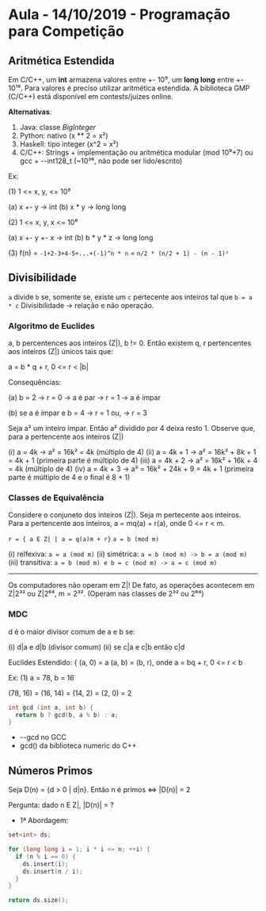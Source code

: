 # Aula - 14/10/2019 - Programação para Competição

## Aritmética Estendida

Em C/C++, um __int__ armazena valores entre +- 10⁹, um __long long__ entre +- 10¹⁸. Para valores é preciso utilizar aritmética estendida.
A biblioteca GMP (C/C++) está disponível em contests/juízes online.

**Alternativas**:

1. Java: classe _BigInteger_
2. Python: nativo (x ** 2 = x²)
3. Haskell: tipo integer (x^2 = x²)
4. C/C++: Strings + implementação ou aritmética modular (mod 10⁹+7) ou gcc + --int128_t (~10³⁶, não pode ser lido/escrito)

Ex:

(1) 1 <= x, y, <= 10⁹

  (a) x +- y -> int
  (b) x * y -> long long

(2) 1 <= x, y, x <= 10⁶

  (a) x +- y +- x -> int
  (b) b * y * z -> long long

(3) f(n) = `-1+2-3+4-5+...+(-1)^n * n`
         = `n/2 * (n/2 + 1) - (n - 1)²`

## Divisibilidade

`a` divide `b` se, somente se, existe um `c` pertecente aos inteiros tal que `b = a * c`
Divisibilidade -> relação e não operação.

### Algoritmo de Euclides

a, b percentences aos inteiros (Z|), b != 0. Então existem q, r pertencentes aos inteiros (Z|) únicos tais que:

a = b * q + r, 0 <= r < |b|

Consequências:

(a) b = 2 -> r = 0 -> a é par
          -> r = 1 -> a é ímpar

(b) se a é ímpar e b = 4 -> r = 1 ou,
                         -> r = 3

Seja a² um inteiro ímpar. Então a² dividido por 4 deixa resto 1.
Observe que, para a pertencente aos inteiros (Z|)

(i)   a = 4k -> a² = 16k² = 4k (múltiplo de 4)
(ii)  a = 4k + 1 -> a² = 16k² + 8k + 1 = 4k + 1 (primeira parte é múltiplo de 4)
(iii) a = 4k + 2 -> a² = 16k² + 16k + 4 = 4k (múltiplo de 4)
(iv)  a = 4k + 3 -> a² = 16k² + 24k + 9 = 4k + 1 (primeira parte é múltiplo de 4 e o final é 8 + 1)

### Classes de Equivalência

Considere o conjuneto dos inteiros (Z|). Seja m pertecente aos inteiros.
Para a pertencente aos inteiros, a = mq(a) + r(a), onde 0 <= r < m.

`r = { a E Z| | a = q(a)m + r}`
`a = b (mod m)`

(i)   relfexiva: `a = a (mod m)`
(ii)  simétrica: `a = b (mod m) -> b = a (mod m)`
(iii) transitiva: `a = b (mod m) e b = c (mod m) -> a = c (mod m)`

---

Os computadores não operam em Z|!
De fato, as operações acontecem em Z|2³² ou Z|2⁶⁴, m = 2³². (Operam nas classes de 2³² ou 2⁶⁴)

### MDC

d é o maior divisor comum de a e b se:

(i)  d|a e d|b (divisor comum)
(ii) se c|a e c|b então c|d

Euclides Estendido: { (a, 0) = a
                      (a, b) = (b, r), onde a = bq + r, 0 <= r < b

Ex:
(1) a = 78, b = 16

(78, 16) = (16, 14) = (14, 2) = (2, 0) = 2

```c++
int gcd (int a, int b) {
  return b ? gcd(b, a % b) : a;
}
```

* --gcd no GCC
* gcd() da biblioteca numeric do C++

## Números Primos

Seja D(n) = {d > 0 | d|n}. Então n é primos <=> |D(n)| = 2

Pergunta: dado n E Z|, |D(n)| = ?

* 1ª Abordagem:

```c++
set<int> ds;

for (long long i = 1; i * i <= n; ++i) {
  if (n % i == 0) {
    ds.insert(i);
    ds.insert(n / i);
  }
}

return ds.size();
```
